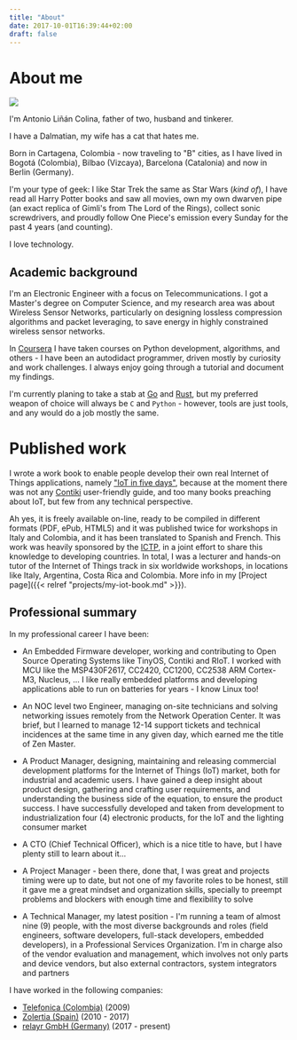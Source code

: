 ```yaml
---
title: "About"
date: 2017-10-01T16:39:44+02:00
draft: false
---
```


# About me

[![](/img/about/00.jpg)](/img/about/00.jpg)

I'm Antonio Liñán Colina, father of two, husband and tinkerer.

I have a Dalmatian, my wife has a cat that hates me.

Born in Cartagena, Colombia - now traveling to "B" cities, as I have lived in Bogotá (Colombia), Bilbao (Vizcaya), Barcelona (Catalonia) and now in Berlin (Germany).

I'm your type of geek: I like Star Trek the same as Star Wars (_kind of_), I have read all Harry Potter books and saw all movies, own my own dwarven pipe (an exact replica of Gimli's from The Lord of the Rings), collect sonic screwdrivers, and proudly follow One Piece's emission every Sunday for the past 4 years (and counting).

I love technology.

## Academic background

I'm an Electronic Engineer with a focus on Telecommunications.  I got a Master's degree on Computer Science, and my research area was about Wireless Sensor Networks, particularly on designing lossless compression algorithms and packet leveraging, to save energy in highly constrained wireless sensor networks.

In [Coursera](https://www.coursera.org) I have taken courses on Python development, algorithms, and others - I have been an autodidact programmer, driven mostly by curiosity and work challenges.  I always enjoy going through a tutorial and document my findings.

I'm currently planing to take a stab at [Go](https://golang.org) and [Rust](https://www.rust-lang.org/en-US/), but my preferred weapon of choice will always be `C` and `Python` - however, tools are just tools, and any would do a job mostly the same.

# Published work

I wrote a work book to enable people develop their own real Internet of Things applications, namely ["IoT in five days"](https://github.com/alignan/IPv6-WSN-book), because at the moment there was not any [Contiki](http://www.contiki-os.org) user-friendly guide, and too many books preaching about IoT, but few from any technical perspective.

Ah yes, it is freely available on-line, ready to be compiled in different formats (PDF, ePub, HTML5) and it was published twice for workshops in Italy and Colombia, and it has been translated to Spanish and French.  This work was heavily sponsored by the [ICTP](https://www.ictp.it), in a joint effort to share this knowledge to developing countries.  In total, I was a lecturer and hands-on tutor of the Internet of Things track in six worldwide workshops, in locations like Italy, Argentina, Costa Rica and Colombia.  More info in my [Project page]({{< relref "projects/my-iot-book.md" >}}).

## Professional summary

In my professional career I have been:

* An Embedded Firmware developer, working and contributing to Open Source Operating Systems like TinyOS, Contiki and RIoT.  I worked with MCU like the MSP430F2617, CC2420, CC1200, CC2538 ARM Cortex-M3, Nucleus, ... I like really embedded platforms and developing applications able to run on batteries for years - I know Linux too!

* An NOC level two Engineer, managing on-site technicians and solving networking issues remotely from the Network Operation Center.  It was brief, but I learned to manage 12-14 support tickets and technical incidences at the same time in any given day, which earned me the title of Zen Master.

* A Product Manager, designing, maintaining and releasing commercial development platforms for the Internet of Things (IoT) market, both for industrial and academic users.  I have gained a deep insight about product design, gathering and crafting user requirements, and understanding the business side of the equation, to ensure the product success.  I have successfully developed and taken from development to industrialization four (4) electronic products, for the IoT and the lighting consumer market

* A CTO (Chief Technical Officer), which is a nice title to have, but I have plenty still to learn about it...

* A Project Manager - been there, done that, I was great and projects timing were up to date, but not one of my favorite roles to be honest, still it gave me a great mindset and organization skills, specially to preempt problems and blockers with enough time and flexibility to solve

* A Technical Manager, my latest position - I'm running a team of almost nine (9) people, with the most diverse backgrounds and roles (field engineers, software developers, full-stack developers, embedded developers), in a Professional Services Organization.  I'm in charge also of the vendor evaluation and management, which involves not only parts and device vendors, but also external contractors, system integrators and partners

I have worked in the following companies:

* [Telefonica (Colombia)](https://www.telefonica.com) (2009)
* [Zolertia (Spain)](https://zolertia.io) (2010 - 2017)
* [relayr GmbH (Germany)](https://relayr.io) (2017 - present)











